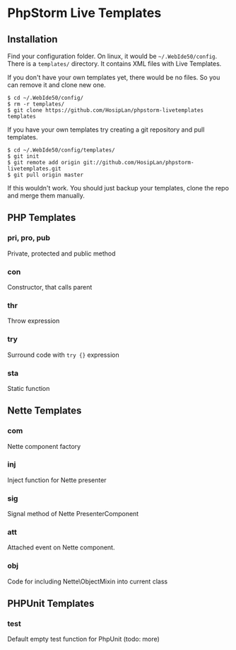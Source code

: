 # PhpStorm Live Templates



## Installation

Find your configuration folder. On linux, it would be <code>~/.WebIde50/config</code>. There is a <code>templates/</code> directory. It contains XML files with Live Templates.

If you don't have your own templates yet, there would be no files. So you can remove it and clone new one.

	$ cd ~/.WebIde50/config/
    $ rm -r templates/
    $ git clone https://github.com/HosipLan/phpstorm-livetemplates templates

If you have your own templates try creating a git repository and pull templates.

	$ cd ~/.WebIde50/config/templates/
	$ git init
	$ git remote add origin git://github.com/HosipLan/phpstorm-livetemplates.git
	$ git pull origin master

If this wouldn't work. You should just backup your templates, clone the repo and merge them manually.



## PHP Templates

### pri, pro, pub

Private, protected and public method

### con

Constructor, that calls parent

### thr

Throw expression

### try

Surround code with <code>try {}</code> expression

### sta

Static function



## Nette Templates

### com

Nette component factory

### inj

Inject function for Nette presenter

### sig

Signal method of Nette PresenterComponent

### att

Attached event on Nette component.

### obj

Code for including Nette\ObjectMixin into current class



## PHPUnit Templates

### test

Default empty test function for PhpUnit (todo: more)
